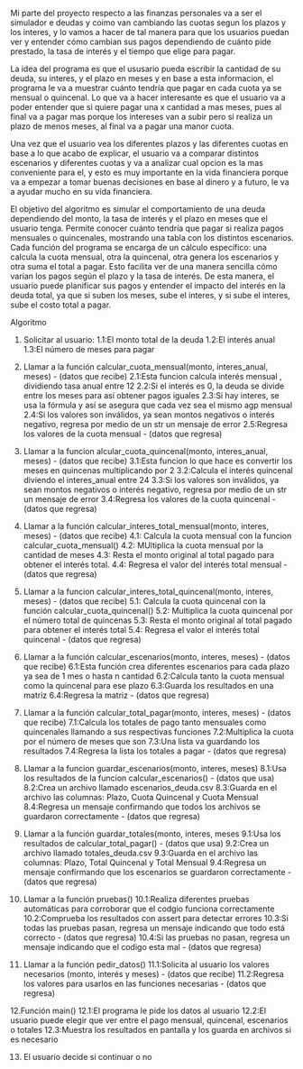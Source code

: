 Mi parte del proyecto respecto a las finanzas personales va a ser el simulador e deudas y coimo van cambiando las cuotas segun los plazos y los interes, y lo vamos a hacer de tal manera para que los usuarios puedan ver y entender cómo cambian sus pagos dependiendo de cuánto pide prestado, la tasa de interés y el tiempo que elige para pagar. 

La idea del programa es que el ususario pueda escribir la cantidad de su deuda, su interes, y el plazo en meses y en base a esta informacion, el programa le va a muestrar cuánto tendría que pagar en cada cuota ya se mensual o quincenal. Lo que va a hacer interesante es que el usuario va a poder entender que si quiere pagar una x cantidad a mas meses, pues al final va a pagar mas porque los intereses van a subir pero si realiza un plazo de menos meses, al final va a pagar una manor cuota. 

Una vez que el usuario vea los diferentes plazos y las diferentes cuotas en base a lo que acabo de explicar, el usuario va a comparar distintos escenarios y diferentes cuotas y va a analizar cual opcion es la mas conveniente para el, y esto es muy importante en la vida financiera porque va a empezar a tomar buenas decisiones en base al dinero y a futuro, le va a ayudar mucho en su vida financiera.



El objetivo del algoritmo es simular el comportamiento de una deuda dependiendo del monto, la tasa de interés y el plazo en meses que el 
usuario tenga. Permite conocer cuánto tendría que pagar si realiza pagos mensuales o quincenales, mostrando una tabla con los distintos 
escenarios. Cada función del programa se encarga de un cálculo específico: una calcula la cuota mensual, otra la quincenal, otra genera los 
escenarios y otra suma el total a pagar. Esto facilita ver de una manera sencilla cómo varían los pagos según el plazo y la tasa de interés. De 
esta manera, el usuario puede planificar sus pagos y entender el impacto del interés en la deuda total, ya que si suben los meses, sube el 
interes, y si sube el interes, sube el costo total a pagar.


Algoritmo


1. Solicitar al usuario:
  1.1:El monto total de la deuda
  1.2:El interés anual
  1.3:El número de meses para pagar

2. Llamar a la función calcular_cuota_mensual(monto, interes_anual, meses) - (datos que recibe)
   2.1:Esta funcion calcula  interés mensual , dividiendo  tasa anual entre 12
   2.2:Si el interés es 0, la deuda se divide entre los meses para así obtener pagos iguales
   2.3:Si hay interes, se usa la fórmula y así se asegura que cada vez sea el mismo agp mensual
   2.4:Si los valores son inválidos, ya sean montos negativos o interés negativo, regresa por medio de un str un mensaje de error
   2.5:Regresa los valores de la cuota mensual - (datos que regresa)
  
3. Llamar a la funcion alcular_cuota_quincenal(monto, interes_anual, meses) - (datos que recibe)
   3.1:Esta funcion lo que hace es convertir los meses en quincenas multiplicando por 2
   3.2:Calcula el interés quincenal diviendo el interes_anual entre 24
   3.3:Si los valores son inválidos, ya sean montos negativos o interés negativo, regresa por medio de un str un mensaje de error
   3.4:Regresa los valores de la cuota quincenal - (datos que regresa)


4. Llamar a la función calcular_interes_total_mensual(monto, interes, meses) - (datos que recibe)
   4.1: Calcula la cuota mensual con la funcion calcular_cuota_mensual()
   4.2: MUltiplica la cuota mensual por la cantidad de meses
   4.3: Resta el monto original al total pagado para obtener el interés total.
   4.4: Regresa el valor del interés total mensual - (datos que regresa)

5. Llamar a la funcion calcular_interes_total_quincenal(monto, interes, meses) - (datos que recibe)
   5.1: Calcula la cuota quincenal con la función calcular_cuota_quincenal()
   5.2: Multiplica la cuota quincenal por el número total de quincenas
   5.3: Resta el monto original al total pagado para obtener el interés total
   5.4: Regresa el valor el interés total quincenal - (datos que regresa)
  
 
6. Llamar a la función calcular_escenarios(monto, interes, meses) - (datos que recibe)
   6.1:Esta función crea diferentes escenarios para cada plazo ya sea de 1 mes o hasta n cantidad
   6.2:Calcula tanto la cuota mensual como la quincenal para ese plazo
   6.3:Guarda los resultados en una matriz
   6.4:Regresa la matriz - (datos que regresa)
  
 
7. Llamar a la función calcular_total_pagar(monto, interes, meses) - (datos que recibe)
   7.1:Calcula los totales de pago tanto mensuales como quincenales llamando a sus respectivas funciones
   7.2:Multiplica la cuota por el número de meses que son
   7.3:Una lista va guardando los resultados
   7.4:Regresa la lista los totales a pagar - (datos que regresa)


8. Llamar a la funcion guardar_escenarios(monto, interes, meses)
   8.1:Usa los resultados de la funcion calcular_escenarios() - (datos que usa)
   8.2:Crea un archivo llamado escenarios_deuda.csv 
   8.3:Guarda en el archivo las columnas: Plazo, Cuota Quincenal y Cuota Mensual
   8.4:Regresa un mensaje confirmando que todos los archivos se guardaron correctamente - (datos que regresa)

9. Llamar a la función guardar_totales(monto, interes, meses
   9.1:Usa los resultados de calcular_total_pagar() - (datos que usa)
   9.2:Crea un archivo llamado totales_deuda.csv
   9.3:Guarda en el archivo las columnas: Plazo, Total Quincenal y Total Mensual
   9.4:Regresa un mensaje confirmando que los escenarios se guardaron correctamente - (datos que regresa)  
 
10. Llamar a la función pruebas()
   10.1:Realiza diferentes pruebas automáticas para corroborar que el codgio funciona correctamente
   10.2:Comprueba los resultados con assert para detectar errores
   10.3:Si todas las pruebas pasan, regresa un mensaje indicando que todo está correcto - (datos que regresa)
   10.4:Si las pruebas no pasan, regresa un mensaje indicando que el codigo esta mal - (datos que regresa)

11. Llamar a la función pedir_datos() 
   11.1:Solicita al usuario los valores necesarios (monto, interés y meses) - (datos que recibe)
   11.2:Regresa los valores para usarlos en las funciones necesarias - (datos que regresa)   
 
12.Función main()
   12.1:El programa le pide los datos al usuario
   12.2:El usuario puede elegir que ver entre el pago mensual, quincenal, escenarios o totales
   12.3:Muestra los resultados en pantalla y los guarda en archivos si es necesario

13. El usuario decide si continuar o no

                                   







     
   

                                                   
